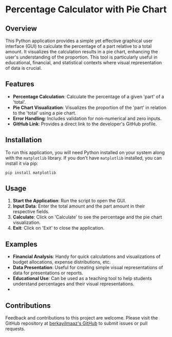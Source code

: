 # Percentage Calculator with Pie Chart

## Overview
This Python application provides a simple yet effective graphical user interface (GUI) to calculate the percentage of a part relative to a total amount. It visualizes the calculation results in a pie chart, enhancing the user's understanding of the proportion. This tool is particularly useful in educational, financial, and statistical contexts where visual representation of data is crucial.

## Features
- **Percentage Calculation**: Calculate the percentage of a given 'part' of a 'total'.
- **Pie Chart Visualization**: Visualizes the proportion of the 'part' in relation to the 'total' using a pie chart.
- **Error Handling**: Includes validation for non-numerical and zero inputs.
- **GitHub Link**: Provides a direct link to the developer's GitHub profile.

## Installation
To run this application, you will need Python installed on your system along with the `matplotlib` library. If you don't have `matplotlib` installed, you can install it via pip:

```
pip install matplotlib
```
## Usage
1. **Start the Application**: Run the script to open the GUI.
2. **Input Data**: Enter the total amount and the part amount in their respective fields.
3. **Calculate**: Click on 'Calculate' to see the percentage and the pie chart visualization.
5. **Exit**: Click on 'Exit' to close the application.

## Examples

- **Financial Analysis**: Handy for quick calculations and visualizations of budget allocations, expense distributions, etc.
- **Data Presentation**: Useful for creating simple visual representations of data for presentations or reports.
- **Educational Use**: Can be used as a teaching tool to help students understand percentages and their visual representations.
- 
## Contributions
Feedback and contributions to this project are welcome. Please visit the GitHub repository at [berkayilmaaz's GitHub](https://github.com/berkayilmaaz) to submit issues or pull requests.
